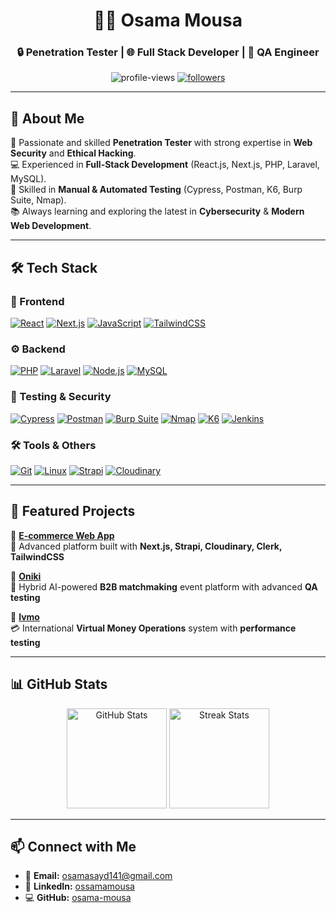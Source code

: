 <h1 align="center">👨‍💻 Osama Mousa</h1>
<h3 align="center">🔒 Penetration Tester | 🌐 Full Stack Developer | 🧪 QA Engineer</h3>

<p align="center">
  <img src="https://komarev.com/ghpvc/?username=osama-mousa&label=Profile%20views&color=0e75b6&style=flat" alt="profile-views" />
  <a href="https://github.com/osama-mousa?tab=followers">
    <img src="https://img.shields.io/github/followers/osama-mousa?label=Followers&style=social" alt="followers"/>
  </a>
</p>

---

## 🚀 About Me
🎯 Passionate and skilled **Penetration Tester** with strong expertise in **Web Security** and **Ethical Hacking**.  
💻 Experienced in **Full-Stack Development** (React.js, Next.js, PHP, Laravel, MySQL).  
🧪 Skilled in **Manual & Automated Testing** (Cypress, Postman, K6, Burp Suite, Nmap).  
📚 Always learning and exploring the latest in **Cybersecurity** & **Modern Web Development**.  

---

## 🛠 Tech Stack

### 🎨 Frontend
[![React](https://img.shields.io/badge/-React-61DAFB?style=for-the-badge&logo=react&logoColor=black)](https://reactjs.org/)
[![Next.js](https://img.shields.io/badge/-Next.js-000?style=for-the-badge&logo=next.js&logoColor=white)](https://nextjs.org/)
[![JavaScript](https://img.shields.io/badge/-JavaScript-F7DF1E?style=for-the-badge&logo=javascript&logoColor=black)](https://developer.mozilla.org/en-US/docs/Web/JavaScript)
[![TailwindCSS](https://img.shields.io/badge/-TailwindCSS-38B2AC?style=for-the-badge&logo=tailwind-css&logoColor=white)](https://tailwindcss.com/)

### ⚙️ Backend
[![PHP](https://img.shields.io/badge/-PHP-777BB4?style=for-the-badge&logo=php&logoColor=white)](https://www.php.net/)
[![Laravel](https://img.shields.io/badge/-Laravel-FF2D20?style=for-the-badge&logo=laravel&logoColor=white)](https://laravel.com/)
[![Node.js](https://img.shields.io/badge/-Node.js-339933?style=for-the-badge&logo=node.js&logoColor=white)](https://nodejs.org/)
[![MySQL](https://img.shields.io/badge/-MySQL-005C84?style=for-the-badge&logo=mysql&logoColor=white)](https://www.mysql.com/)

### 🧪 Testing & Security
[![Cypress](https://img.shields.io/badge/-Cypress-17202C?style=for-the-badge&logo=cypress&logoColor=white)](https://www.cypress.io/)
[![Postman](https://img.shields.io/badge/-Postman-FF6C37?style=for-the-badge&logo=postman&logoColor=white)](https://www.postman.com/)
[![Burp Suite](https://img.shields.io/badge/-Burp%20Suite-FF4500?style=for-the-badge&logo=burp-suite&logoColor=white)](https://portswigger.net/burp)
[![Nmap](https://img.shields.io/badge/-Nmap-4682B4?style=for-the-badge&logo=nmap&logoColor=white)](https://nmap.org/)
[![K6](https://img.shields.io/badge/-K6-782B90?style=for-the-badge&logo=k6&logoColor=white)](https://k6.io/)
[![Jenkins](https://img.shields.io/badge/-Jenkins-D24939?style=for-the-badge&logo=jenkins&logoColor=white)](https://www.jenkins.io/)

### 🛠 Tools & Others
[![Git](https://img.shields.io/badge/-Git-F05032?style=for-the-badge&logo=git&logoColor=white)](https://git-scm.com/)
[![Linux](https://img.shields.io/badge/-Linux-FCC624?style=for-the-badge&logo=linux&logoColor=black)](https://www.linux.org/)
[![Strapi](https://img.shields.io/badge/-Strapi-2E7EEA?style=for-the-badge&logo=strapi&logoColor=white)](https://strapi.io/)
[![Cloudinary](https://img.shields.io/badge/-Cloudinary-0078FF?style=for-the-badge&logo=cloudinary&logoColor=white)](https://cloudinary.com/)

---

## 🌟 Featured Projects

🔹 **[E-commerce Web App](https://github.com/osama-mousa/ecommerce)**  
🛒 Advanced platform built with **Next.js, Strapi, Cloudinary, Clerk, TailwindCSS**  

🔹 **[Oniki](https://github.com/osama-mousa/oniki)**  
🤝 Hybrid AI-powered **B2B matchmaking** event platform with advanced **QA testing**  

🔹 **[Ivmo](https://github.com/osama-mousa/ivmo)**  
💳 International **Virtual Money Operations** system with **performance testing**  

---

## 📊 GitHub Stats
<p align="center">
  <img src="https://github-readme-stats.vercel.app/api?username=osama-mousa&show_icons=true&theme=tokyonight" alt="GitHub Stats" height="160"/>
  <img src="https://github-readme-streak-stats.herokuapp.com/?user=osama-mousa&theme=tokyonight" alt="Streak Stats" height="160"/>
</p>

---

## 📫 Connect with Me
- 📧 **Email:** [osamasayd141@gmail.com](mailto:osamasayd141@gmail.com)  
- 💼 **LinkedIn:** [ossamamousa](https://www.linkedin.com/in/ossamamousa)  
- 💻 **GitHub:** [osama-mousa](https://github.com/osama-mousa)  
